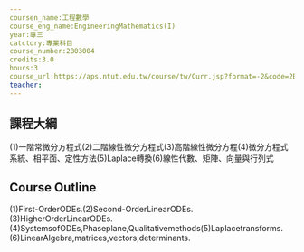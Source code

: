 ```yaml
---
coursen_name:工程數學
course_eng_name:EngineeringMathematics(I)
year:專三
catctory:專業科目
course_number:2B03004
credits:3.0
hours:3
course_url:https://aps.ntut.edu.tw/course/tw/Curr.jsp?format=-2&code=2B03004
teacher:
---
```


## 課程大綱

(1)一階常微分方程式(2)二階線性微分方程式(3)高階線性微分方程(4)微分方程式系統、相平面、定性方法(5)Laplace轉換(6)線性代數、矩陣、向量與行列式


## Course Outline

(1)First-OrderODEs.(2)Second-OrderLinearODEs.(3)HigherOrderLinearODEs.(4)SystemsofODEs,Phaseplane,Qualitativemethods(5)Laplacetransforms.(6)LinearAlgebra,matrices,vectors,determinants.

